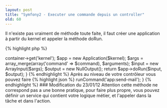 ```yaml
---
layout: post
title: "Symfony2 - Executer une commande depuis un controller"
old: 60
---
```


Il n'existe pas vraiment de méthode toute faite, il faut créer une application à partir du kernel et appeler la méthode doRun.

{% highlight php %}
<?php
use Symfony\Bundle\FrameworkBundle\Console\Application;
use Symfony\Component\Console\Input\ArrayInput;
use Symfony\Component\Console\Output\NullOutput;

public function runCommand($command, $arguments = array())
{
    $kernel = $this->container->get('kernel');
    $app = new Application($kernel);

    $args = array_merge(array('command' => $command), $arguments);

    $input = new ArrayInput($args);
    $output = new NullOutput();

    return $app->doRun($input, $output);
}
{% endhighlight %}


Après au niveau de votre contrôleur vous pouvez faire

{% highlight json %}
<?php
public function sendMailAction()
{
    $this->runCommand('app:send-mail');
}
{% endhighlight %}

### Modification du 23/01/12

Attention cette méthode ne correspond pas a une bonne pratique, pour faire plus propre, vous pouvez définir un service qui contient votre logique métier, et l'appeler dans la tâche et dans l'action.
